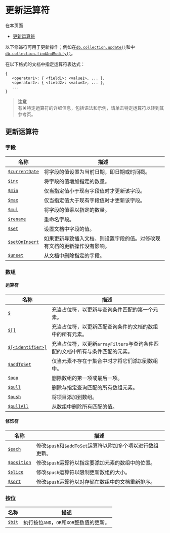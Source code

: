 # [ ](#)更新运算符

[]()

在本页面

*   [更新运算符](#update-operators)

以下修饰符可用于更新操作；例如在[`db.collection.update()`]()和中 [`db.collection.findAndModify()`]()。

在以下格式的文档中指定运算符表达式：

```
{
   <operator1>: { <field1>: <value1>, ... },
   <operator2>: { <field2>: <value2>, ... },
   ...
}
```

> **注意**<br />
> 有关特定运算符的详细信息，包括语法和示例，请单击特定运算符以转到其参考页。

## <span id="update-operators">更新运算符</span>

### 字段

| 名称               | 描述                                                         |
| ------------------ | ------------------------------------------------------------ |
| [`$currentDate`]() | 将字段的值设置为当前日期，即日期或时间戳。                   |
| [`$inc`]()         | 将字段的值增加指定的数量。                                   |
| [`$min`]()         | 仅当指定值小于现有字段值时才更新该字段。                     |
| [`$max`]()         | 仅当指定值大于现有字段值时才更新该字段。                     |
| [`$mul`]()         | 将字段的值乘以指定的数量。                                   |
| [`$rename`]()      | 重命名字段。                                                 |
| [`$set`]()         | 设置文档中字段的值。                                         |
| [`$setOnInsert`]() | 如果更新导致插入文档，则设置字段的值。对修改现有文档的更新操作没有影响。 |
| [`$unset`]()       | 从文档中删除指定的字段。                                     |

### 数组

#### 运算符

| 名称                  | 描述                                                         |
| --------------------- | ------------------------------------------------------------ |
| [`$`]()               | 充当占位符，以更新与查询条件匹配的第一个元素。               |
| [`$[]`]()             | 充当占位符，以更新匹配查询条件的文档的数组中的所有元素。     |
| [`$[<identifier>]`]() | 充当占位符，以更新`arrayFilters`与查询条件匹配的文档中所有与条件匹配的元素。 |
| [`$addToSet`]()       | 仅当元素不存在于集合中时才将它们添加到数组中。               |
| [`$pop`]()            | 删除数组的第一项或最后一项。                                 |
| [`$pull`]()           | 删除与指定查询匹配的所有数组元素。                           |
| [`$push`]()           | 将项目添加到数组。                                           |
| [`$pullAll`]()        | 从数组中删除所有匹配的值。                                   |

#### 修饰符

| 名称            | 描述                                                       |
| --------------- | ---------------------------------------------------------- |
| [`$each`]()     | 修改`$push`和`$addToSet`运算符以附加多个项以进行数组更新。 |
| [`$position`]() | 修改`$push`运算符以指定要添加元素的数组中的位置。          |
| [`$slice`]()    | 修改`$push`运算符以限制更新数组的大小。                    |
| [`$sort`]()     | 修改`$push`运算符以对存储在数组中的文档重新排序。          |

### 按位

| 名称       | 描述                                     |
| ---------- | ---------------------------------------- |
| [`$bit`]() | 执行按位`AND`，`OR`和`XOR`整数值的更新。 |


